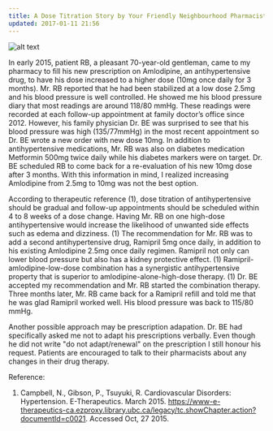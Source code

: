 ```yaml
---
title: A Dose Titration Story by Your Friendly Neighbourhood Pharmacist
updated: 2017-01-11 21:56
---
```


![alt text](https://upload.wikimedia.org/wikipedia/commons/thumb/3/31/Woman_consults_with_pharmacist.jpg/1280px-Woman_consults_with_pharmacist.jpg "friendly pharmacist")

  In early 2015, patient RB, a pleasant 70-year-old gentleman, came to my pharmacy to fill his new prescription on Amlodipine, an antihypertensive drug, to have his dose increased to a higher dose (10mg once daily for 3 months).  Mr. RB reported that he had been stabilized at a low dose 2.5mg and his blood pressure is well controlled. He showed me his blood pressure diary that most readings are around 118/80 mmHg. These readings were recorded at each follow-up appointment at family doctor’s office since 2012. However, his family physician Dr. BE was surprised to see that his blood pressure was high (135/77mmHg) in the most recent appointment so Dr. BE wrote a new order with new dose 10mg.  In addition to antihypertensive medications, Mr. RB was also on diabetes medication Metformin 500mg twice daily while his diabetes markers were on target.  Dr. BE scheduled RB to come back for a re-evaluation of his new 10mg dose after 3 months.  With this information in mind, I realized increasing Amlodipine from 2.5mg to 10mg was not the best option.
    
    
  According to therapeutic reference (1), dose titration of antihypertensive should be gradual and follow-up appointments should be scheduled within 4 to 8 weeks of a dose change.  Having Mr. RB on one high-dose antihypertensive would increase the likelihood of unwanted side effects such as edema and dizziness. (1) The recommendation for Mr. RB was to add a second antihypertensive drug, Ramipril 5mg once daily, in addition to his existing Amlodipine 2.5mg once daily regimen.  Ramipril not only can lower blood pressure but also has a kidney protective effect. (1) Ramipril-amlodipine-low-dose combination has a synergistic antihypertensive property that is superior to amlodipine-alone-high-dose therapy. (1) Dr. BE accepted my recommendation and Mr. RB started the combination therapy. Three months later, Mr. RB came back for a Ramipril refill and told me that he was glad Ramipril worked well. His blood pressure was back to 115/80 mmHg. 
    
    
  Another possible approach may be prescription adapation. Dr. BE had specifically asked me not to adapt his prescriptions verbally. Even though he did not write "do not adapt/renewal" on the prescription I still honour his request. Patients are encouraged to talk to their pharmacists about any changes in their drug therapy.

Reference: 
1.    Campbell, N., Gibson, P., Tsuyuki, R. Cardiovascular Disorders: Hypertension. E-Therapeutics. March 2015. https://www-e-therapeutics-ca.ezproxy.library.ubc.ca/legacy/tc.showChapter.action?documentId=c0021. Accessed Oct, 27 2015.

